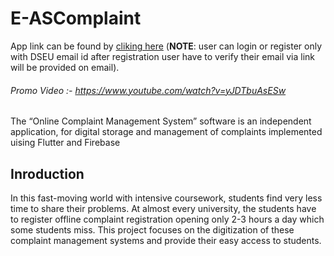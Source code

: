 # E-ASComplaint

App link can be found by [cliking here](https://drive.google.com/file/d/1SN5V_c4d26h9QWtSSKGuLWQjqY4GjNKG/view?usp=share_link)  (**NOTE**: user can login or register only with DSEU email id after registration user have to verify their email via link will be provided on email).

###### Promo Video :- https://www.youtube.com/watch?v=yJDTbuAsESw

The “Online Complaint Management System” software is an independent application, for digital storage and management of complaints implemented uising Flutter and Firebase

## Inroduction 

In this fast-moving world with intensive coursework, students find very less time to share their problems. At almost every university, the students have to register offline complaint registration opening only 2-3 hours a day which some students miss. This project focuses on the digitization of these complaint management systems and provide their easy access to students.


